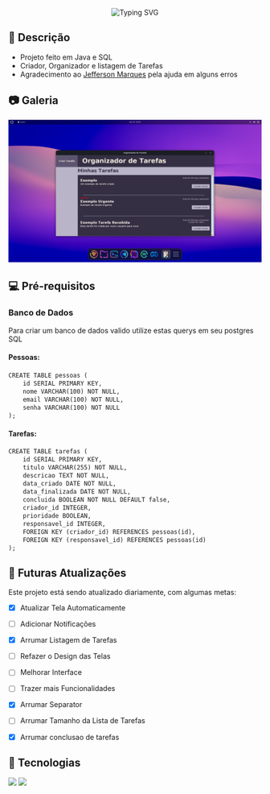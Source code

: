 <p align="center">
<img src="https://readme-typing-svg.demolab.com?font=&weight=600&size=26&pause=1000&color=DDDDDD&background=FFFFFF00&center=true&vCenter=true&random=false&width=550&height=75&lines=Gerenciador+de+Tarefas" alt="Typing SVG" /></a>
</p>

## 📖 Descrição
* Projeto feito em Java e SQL
* Criador, Organizador e listagem de Tarefas
* Agradecimento ao [Jefferson Marques](https://github.com/JheffersonMarques) pela ajuda em alguns erros

## 📷 Galeria
![img.png](img.png)

## 💻 Pré-requisitos
### Banco de Dados
Para criar um banco de dados valido utilize estas querys em seu postgres SQL

#### Pessoas:

```
CREATE TABLE pessoas (
    id SERIAL PRIMARY KEY,
    nome VARCHAR(100) NOT NULL,
    email VARCHAR(100) NOT NULL,
    senha VARCHAR(100) NOT NULL
);
```
#### Tarefas:
```
CREATE TABLE tarefas (
    id SERIAL PRIMARY KEY,
    titulo VARCHAR(255) NOT NULL,
    descricao TEXT NOT NULL,
    data_criado DATE NOT NULL,
    data_finalizada DATE NOT NULL,
    concluida BOOLEAN NOT NULL DEFAULT false,
    criador_id INTEGER,
    prioridade BOOLEAN,
    responsavel_id INTEGER,
    FOREIGN KEY (criador_id) REFERENCES pessoas(id),
    FOREIGN KEY (responsavel_id) REFERENCES pessoas(id)
);
```

## 🚀 Futuras Atualizações

Este projeto está sendo atualizado diariamente, com algumas metas:

- [x] Atualizar Tela Automaticamente
- [ ] Adicionar Notificações
- [x] Arrumar Listagem de Tarefas
- [ ] Refazer o Design das Telas
- [ ] Melhorar Interface
- [ ] Trazer mais Funcionalidades
- [x] Arrumar Separator
- [ ] Arrumar Tamanho da Lista de Tarefas
- [x] Arrumar conclusao de tarefas


## 🤖 Tecnologias

<img src="https://img.shields.io/badge/PostgreSQL-316192?style=for-the-badge&logo=postgresql&logoColor=white"> <img src="https://img.shields.io/badge/java-%23ED8B00.svg?style=for-the-badge&logo=openjdk&logoColor=white">
